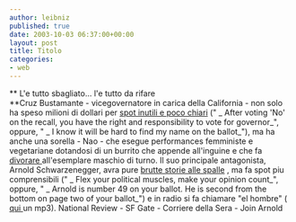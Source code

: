 ```yaml
---
author: leibniz
published: true
date: 2003-10-03 06:37:00+00:00
layout: post
title: Titolo
categories:
- web
---
```


 **   L'e tutto sbagliato... l'e tutto da rifare   
**Cruz Bustamante - vicegovernatore in carica della California - non solo ha speso milioni di dollari per  [   spot inutili e poco chiari](http://www.nationalreview.com/comment/steinberg200310021206.asp)  ("  _ After voting 'No' on the recall, you have the right and responsibility to vote for governor_", oppure, "  _ I know it will be hard to find my name on the ballot_"), ma ha anche una sorella - Nao - che esegue performances femministe e vegetariane dotandosi di un burrito che appende all'inguine e che fa  [   divorare ](http://www.sfgate.com/offbeat/naoindig.html) all'esemplare maschio di turno. Il suo principale antagonista, Arnold Schwarzenegger, avra pure  [   brutte storie alle spalle](http://www.corriere.it/edicola/index.jsp?path=ESTERI&doc=ARNOLD) , ma fa spot piu comprensibili ("  _ Flex your political muscles, make your opinion count_", oppure, " _   Arnold is number 49 on your ballot. He is second from the bottom on page two of your ballot_") e in radio si fa chiamare "el hombre" ( [   qui ](http://www.joinarnold.com/video/elhombre.mp3) un mp3).
  National Review - SF Gate - Corriere della Sera - Join Arnold
